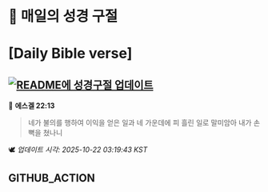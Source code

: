 # 🙏 매일의 성경 구절
# [Daily Bible verse]
## [![README에 성경구절 업데이트](https://github.com/DONGSUKA/first_test/actions/workflows/update-readme-bible.yml/badge.svg)](https://github.com/DONGSUKA/first_test/actions/workflows/update-readme-bible.yml)
<!-- START_BIBLE_VERSE -->
📖 **에스겔 22:13**
> 네가 불의를 행하여 이익을 얻은 일과 네 가운데에 피 흘린 일로 말미암아 내가 손뼉을 쳤나니

🕊️ _업데이트 시각: 2025-10-22 03:19:43 KST_
  <!-- END_BIBLE_VERSE -->
## GITHUB_ACTION
